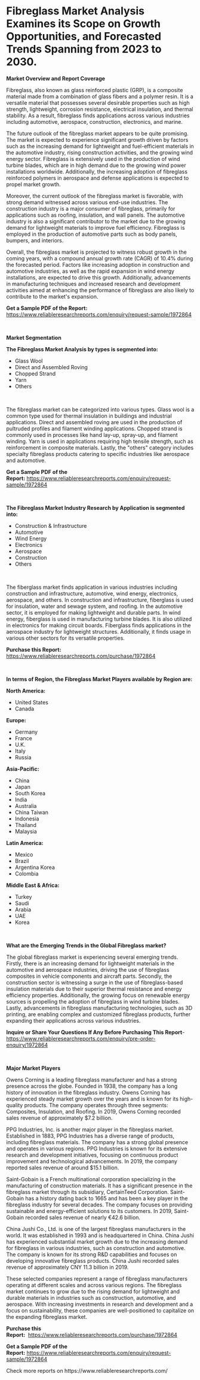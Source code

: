 <p><h1>Fibreglass Market Analysis Examines its Scope on Growth Opportunities, and Forecasted Trends Spanning from 2023 to 2030.</h1></p><p><strong>Market Overview and Report Coverage</strong></p>
<p><p>Fibreglass, also known as glass reinforced plastic (GRP), is a composite material made from a combination of glass fibers and a polymer resin. It is a versatile material that possesses several desirable properties such as high strength, lightweight, corrosion resistance, electrical insulation, and thermal stability. As a result, fibreglass finds applications across various industries including automotive, aerospace, construction, electronics, and marine.</p><p>The future outlook of the fibreglass market appears to be quite promising. The market is expected to experience significant growth driven by factors such as the increasing demand for lightweight and fuel-efficient materials in the automotive industry, rising construction activities, and the growing wind energy sector. Fibreglass is extensively used in the production of wind turbine blades, which are in high demand due to the growing wind power installations worldwide. Additionally, the increasing adoption of fibreglass reinforced polymers in aerospace and defense applications is expected to propel market growth.</p><p>Moreover, the current outlook of the fibreglass market is favorable, with strong demand witnessed across various end-use industries. The construction industry is a major consumer of fibreglass, primarily for applications such as roofing, insulation, and wall panels. The automotive industry is also a significant contributor to the market due to the growing demand for lightweight materials to improve fuel efficiency. Fibreglass is employed in the production of automotive parts such as body panels, bumpers, and interiors.</p><p>Overall, the fibreglass market is projected to witness robust growth in the coming years, with a compound annual growth rate (CAGR) of 10.4% during the forecasted period. Factors like increasing adoption in construction and automotive industries, as well as the rapid expansion in wind energy installations, are expected to drive this growth. Additionally, advancements in manufacturing techniques and increased research and development activities aimed at enhancing the performance of fibreglass are also likely to contribute to the market's expansion.</p></p>
<p><strong>Get a Sample PDF of the Report:</strong> <a href="https://www.reliableresearchreports.com/enquiry/request-sample/1972864">https://www.reliableresearchreports.com/enquiry/request-sample/1972864</a></p>
<p>&nbsp;</p>
<p><strong>Market Segmentation</strong></p>
<p><strong>The Fibreglass Market Analysis by types is segmented into:</strong></p>
<p><ul><li>Glass Wool</li><li>Direct and Assembled Roving</li><li>Chopped Strand</li><li>Yarn</li><li>Others</li></ul></p>
<p>&nbsp;</p>
<p><p>The fibreglass market can be categorized into various types. Glass wool is a common type used for thermal insulation in buildings and industrial applications. Direct and assembled roving are used in the production of pultruded profiles and filament winding applications. Chopped strand is commonly used in processes like hand lay-up, spray-up, and filament winding. Yarn is used in applications requiring high tensile strength, such as reinforcement in composite materials. Lastly, the "others" category includes specialty fibreglass products catering to specific industries like aerospace and automotive.</p></p>
<p><strong>Get a Sample PDF of the Report:</strong>&nbsp;<a href="https://www.reliableresearchreports.com/enquiry/request-sample/1972864">https://www.reliableresearchreports.com/enquiry/request-sample/1972864</a></p>
<p>&nbsp;</p>
<p><strong>The Fibreglass Market Industry Research by Application is segmented into:</strong></p>
<p><ul><li>Construction & Infrastructure</li><li>Automotive</li><li>Wind Energy</li><li>Electronics</li><li>Aerospace</li><li>Construction</li><li>Others</li></ul></p>
<p>&nbsp;</p>
<p><p>The fiberglass market finds application in various industries including construction and infrastructure, automotive, wind energy, electronics, aerospace, and others. In construction and infrastructure, fiberglass is used for insulation, water and sewage system, and roofing. In the automotive sector, it is employed for making lightweight and durable parts. In wind energy, fiberglass is used in manufacturing turbine blades. It is also utilized in electronics for making circuit boards. Fiberglass finds applications in the aerospace industry for lightweight structures. Additionally, it finds usage in various other sectors for its versatile properties.</p></p>
<p><strong>Purchase this Report:</strong>&nbsp; <a href="https://www.reliableresearchreports.com/purchase/1972864">https://www.reliableresearchreports.com/purchase/1972864</a></p>
<p>&nbsp;</p>
<p><strong>In terms of Region, the Fibreglass Market Players available by Region are:</strong></p>
<p>
    <p> <strong> North America: </strong>
        <ul>
            <li>United States</li>
            <li>Canada</li>
        </ul>
        </p> 
    <p> <strong> Europe: </strong>
        <ul>
            <li>Germany</li>
            <li>France</li>
            <li>U.K.</li>
            <li>Italy</li>
            <li>Russia</li>
        </ul>
        </p> 
    <p> <strong> Asia-Pacific: </strong>
        <ul>
            <li>China</li>
            <li>Japan</li>
            <li>South Korea</li>
            <li>India</li>
            <li>Australia</li>
            <li>China Taiwan</li>
            <li>Indonesia</li>
            <li>Thailand</li>
            <li>Malaysia</li>
        </ul>
        </p> 
    <p> <strong> Latin America: </strong>
        <ul>
            <li>Mexico</li>
            <li>Brazil</li>
            <li>Argentina Korea</li>
            <li>Colombia</li>
        </ul>
        </p> 
    <p> <strong> Middle East & Africa: </strong>
        <ul>
            <li>Turkey</li>
            <li>Saudi</li>
            <li>Arabia</li>
            <li>UAE</li>
            <li>Korea</li>
        </ul>
    </p>
    </p>
<p>&nbsp;</p>
<p><strong>What are the Emerging Trends in the Global Fibreglass market?</strong></p>
<p><p>The global fibreglass market is experiencing several emerging trends. Firstly, there is an increasing demand for lightweight materials in the automotive and aerospace industries, driving the use of fibreglass composites in vehicle components and aircraft parts. Secondly, the construction sector is witnessing a surge in the use of fibreglass-based insulation materials due to their superior thermal resistance and energy efficiency properties. Additionally, the growing focus on renewable energy sources is propelling the adoption of fibreglass in wind turbine blades. Lastly, advancements in fibreglass manufacturing technologies, such as 3D printing, are enabling complex and customized fibreglass products, further expanding their applications across various industries.</p></p>
<p><strong>Inquire or Share Your Questions If Any Before Purchasing This Report</strong>- <a href="https://www.reliableresearchreports.com/enquiry/pre-order-enquiry/1972864">https://www.reliableresearchreports.com/enquiry/pre-order-enquiry/1972864</a></p>
<p>&nbsp;</p>
<p><strong>Major Market Players</strong></p>
<p><p>Owens Corning is a leading fibreglass manufacturer and has a strong presence across the globe. Founded in 1938, the company has a long history of innovation in the fibreglass industry. Owens Corning has experienced steady market growth over the years and is known for its high-quality products. The company operates through three segments: Composites, Insulation, and Roofing. In 2019, Owens Corning recorded sales revenue of approximately $7.2 billion.</p><p>PPG Industries, Inc. is another major player in the fibreglass market. Established in 1883, PPG Industries has a diverse range of products, including fibreglass materials. The company has a strong global presence and operates in various regions. PPG Industries is known for its extensive research and development initiatives, focusing on continuous product improvement and technological advancements. In 2019, the company reported sales revenue of around $15.1 billion.</p><p>Saint-Gobain is a French multinational corporation specializing in the manufacturing of construction materials. It has a significant presence in the fibreglass market through its subsidiary, CertainTeed Corporation. Saint-Gobain has a history dating back to 1665 and has been a key player in the fibreglass industry for several decades. The company focuses on providing sustainable and energy-efficient solutions to its customers. In 2019, Saint-Gobain recorded sales revenue of nearly €42.6 billion.</p><p>China Jushi Co., Ltd. is one of the largest fibreglass manufacturers in the world. It was established in 1993 and is headquartered in China. China Jushi has experienced substantial market growth due to the increasing demand for fibreglass in various industries, such as construction and automotive. The company is known for its strong R&D capabilities and focuses on developing innovative fibreglass products. China Jushi recorded sales revenue of approximately CNY 11.3 billion in 2019.</p><p>These selected companies represent a range of fibreglass manufacturers operating at different scales and across various regions. The fibreglass market continues to grow due to the rising demand for lightweight and durable materials in industries such as construction, automotive, and aerospace. With increasing investments in research and development and a focus on sustainability, these companies are well-positioned to capitalize on the expanding fibreglass market.</p></p>
<p><strong>Purchase this Report:</strong>&nbsp;&nbsp;<a href="https://www.reliableresearchreports.com/purchase/1972864">https://www.reliableresearchreports.com/purchase/1972864</a></p>
<p></p>
<p><strong>Get a Sample PDF of the Report:</strong>&nbsp;<a href="https://www.reliableresearchreports.com/enquiry/request-sample/1972864">https://www.reliableresearchreports.com/enquiry/request-sample/1972864</a></p>
<p>Check more reports on https://www.reliableresearchreports.com/</p>